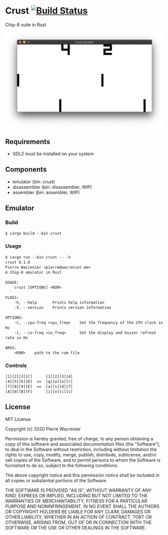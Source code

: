 # Crust [![Build Status](https://travis-ci.org/mota/crust.svg?branch=master)](https://travis-ci.org/mota/crust)

Chip-8 suite in Rust

![Crust screenshot](misc/crust_emulator.png "Crust Chip-8 Suite")

## Requirements

* SDL2 must be installed on your system

## Components

* emulator (bin: crust)
* disassembler (bin: disassembler, WIP)
* assembler (bin: assembler, WIP)

## Emulator

### Build

```
$ cargo build --bin crust
```

### Usage

```
$ cargo run --bin crust -- -h
crust 0.1.0
Pierre Wacrenier <pierre@wacrenier.me>
A Chip-8 emulator in Rust

USAGE:
    crust [OPTIONS] <ROM>

FLAGS:
    -h, --help       Prints help information
    -V, --version    Prints version information

OPTIONS:
    -c, --cpu-freq <cpu_freq>    Set the frequency of the CPU clock in Hz
    -i, --io-freq <io_freq>      Set the display and buzzer refresh rate in Hz

ARGS:
    <ROM>    path to the rom file
```

### Controls

```
[1][2][3][C]      [1][2][3][4]
[4][5][6][D]  ==  [q][w][e][r]
[7][8][9][E]  ==  [a][s][d][f]
[A][0][B][F]      [z][x][c][v]
```

## License

MIT License

Copyright (c) 2020 Pierre Wacrenier

Permission is hereby granted, free of charge, to any person obtaining a copy
of this software and associated documentation files (the "Software"), to deal
in the Software without restriction, including without limitation the rights
to use, copy, modify, merge, publish, distribute, sublicense, and/or sell
copies of the Software, and to permit persons to whom the Software is
furnished to do so, subject to the following conditions:

The above copyright notice and this permission notice shall be included in all
copies or substantial portions of the Software.

THE SOFTWARE IS PROVIDED "AS IS", WITHOUT WARRANTY OF ANY KIND, EXPRESS OR
IMPLIED, INCLUDING BUT NOT LIMITED TO THE WARRANTIES OF MERCHANTABILITY,
FITNESS FOR A PARTICULAR PURPOSE AND NONINFRINGEMENT. IN NO EVENT SHALL THE
AUTHORS OR COPYRIGHT HOLDERS BE LIABLE FOR ANY CLAIM, DAMAGES OR OTHER
LIABILITY, WHETHER IN AN ACTION OF CONTRACT, TORT OR OTHERWISE, ARISING FROM,
OUT OF OR IN CONNECTION WITH THE SOFTWARE OR THE USE OR OTHER DEALINGS IN THE
SOFTWARE.
